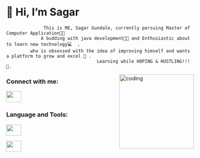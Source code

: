 # 👋 Hi, I’m Sagar

                  This is ME, Sagar Gundale, currently persuing Master of Computer Application🧑‍🎓 
                 A budding with java development👨‍💻 and Enthusiastic about to learn new technology💻  ,
             who is obsessed with the idea of improving himself and wants a platform to grow and excel 🔑 .
                                      Learning while HOPING & HUSTLING!!! 🏁.
<!---
SagarGundale7/SagarGundale7 is a ✨ special ✨ repository because its `README.md` (this file) appears on your GitHub profile.
You can click the Preview link to take a look at your changes.
--->
<img align="right" alt="coding" width="200" src="https://c.tenor.com/flflC6GFzO8AAAAd/sultan-alrefaei-programmer.gif">
<h3 align="left">Connect with me:</h3>
<a href="https://www.linkedin.com/in/sagar-gundale-3863a61a5/" target="black"><img align="center"
src="https://png.pngtree.com/element_our/md/20180626/md_5b321c9756fc6.jpg" height="30" width="40" /></a>

<h3 align="left">Language and Tools:</h3>
<a href="https://www.cprogramming.com/" target="black"><img align="center"
src="https://img.icons8.com/color/480/c-programming.png" height="30" width="40" /></a>

<a href="https://www.cprogramming.com/" target="black"><img align="center"
src="https://user-images.githubusercontent.com/42747200/46140125-da084900-c26d-11e8-8ea7-c45ae6306309.png" height="30" width="40" /></a>
